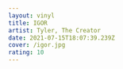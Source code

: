 ```yaml
---
layout: vinyl
title: IGOR
artist: Tyler, The Creator
date: 2021-07-15T18:07:39.239Z
cover: /igor.jpg
rating: 10
---
```


